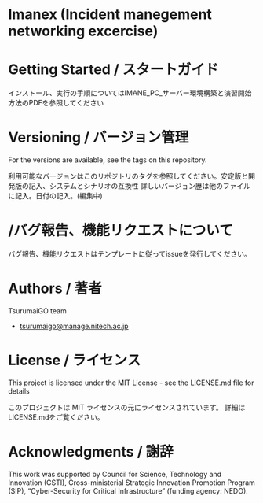 # Imanex (Incident manegement networking excercise) 


# Getting Started / スタートガイド

インストール、実行の手順についてはIMANE_PC_サーバー環境構築と演習開始方法のPDFを参照してください

# Versioning / バージョン管理

For the versions are available, see the tags on this repository.

利用可能なバージョンはこのリポジトリのタグを参照してください。安定版と開発版の記入、システムとシナリオの互換性
詳しいバージョン歴は他のファイルに記入。日付の記入。(編集中)

# /バグ報告、機能リクエストについて

バグ報告、機能リクエストはテンプレートに従ってissueを発行してください。

# Authors / 著者

TsurumaiGO team
+ tsurumaigo@manage.nitech.ac.jp

# License / ライセンス

This project is licensed under the MIT License - see the LICENSE.md file for details

このプロジェクトは MIT ライセンスの元にライセンスされています。 詳細はLICENSE.mdをご覧ください。

# Acknowledgments / 謝辞

This work was supported by Council for Science, Technology and Innovation (CSTI), Cross-ministerial Strategic Innovation Promotion Program (SIP), “Cyber-Security for Critical Infrastructure” (funding agency: NEDO). 

